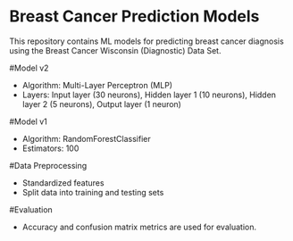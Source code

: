 # Breast Cancer Prediction Models

This repository contains ML models for predicting breast cancer diagnosis using the Breast Cancer Wisconsin (Diagnostic) Data Set.

#Model v2
- Algorithm: Multi-Layer Perceptron (MLP)
- Layers: Input layer (30 neurons), Hidden layer 1 (10 neurons), Hidden layer 2 (5 neurons), Output layer (1 neuron)

#Model v1
- Algorithm: RandomForestClassifier
- Estimators: 100

#Data Preprocessing
- Standardized features
- Split data into training and testing sets

#Evaluation
- Accuracy and confusion matrix metrics are used for evaluation.
